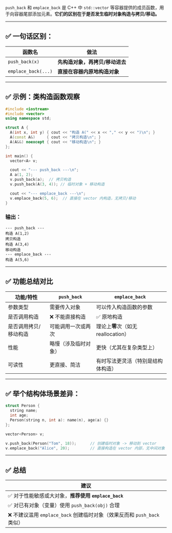 `push_back` 和 `emplace_back` 是 C++ 中 `std::vector` 等容器提供的成员函数，用于向容器尾部添加元素。**它们的区别在于是否发生临时对象构造与拷贝/移动。**

------

## ✅ 一句话区别：

| 函数名              | 做法                            |
| ------------------- | ------------------------------- |
| `push_back(x)`      | **先构造对象，再拷贝/移动进去** |
| `emplace_back(...)` | **直接在容器内原地构造对象**    |



------

## ✅ 示例：类构造函数观察

```cpp
#include <iostream>
#include <vector>
using namespace std;

struct A {
  A(int x, int y) { cout << "构造 A(" << x << "," << y << ")\n"; }
  A(const A&)     { cout << "拷贝构造\n"; }
  A(A&&) noexcept { cout << "移动构造\n"; }
};

int main() {
  vector<A> v;

  cout << "--- push_back ---\n";
  A a(1, 2);
  v.push_back(a);  // 拷贝构造
  v.push_back(A(3, 4)); // 临时对象 + 移动构造

  cout << "--- emplace_back ---\n";
  v.emplace_back(5, 6);  // 直接在 vector 内构造，无拷贝/移动
}
```

### 输出：

```
--- push_back ---
构造 A(1,2)
拷贝构造
构造 A(3,4)
移动构造
--- emplace_back ---
构造 A(5,6)
```

------

## ✅ 功能总结对比

| 功能/特性             | `push_back`          | `emplace_back`                      |
| --------------------- | -------------------- | ----------------------------------- |
| 参数类型              | 需要传入对象         | 可以传入构造函数的参数              |
| 是否调用构造          | ❌ 不能直接构造       | ✅ 原地构造                          |
| 是否调用拷贝/移动构造 | 可能调用一次或两次   | 理论上**零**次（如无 reallocation） |
| 性能                  | 略慢（涉及临时对象） | 更快（尤其在复杂类型上）            |
| 可读性                | 更直接、简洁         | 有时写法更灵活（特别是结构体构造）  |



------

## ✅ 举个结构体场景差异：

```cpp
struct Person {
  string name;
  int age;
  Person(string n, int a): name(n), age(a) {}
};

vector<Person> v;

v.push_back(Person("Tom", 18));      // 创建临时对象 -> 移动到 vector
v.emplace_back("Alice", 20);         // 直接构造在 vector 内部，无中间对象
```

------

## ✅ 总结

| 建议                                                         |
| ------------------------------------------------------------ |
| ✅ 对于性能敏感或大对象，**推荐使用 `emplace_back`**          |
| ✅ 对已有对象（变量）使用 `push_back(obj)` 合理               |
| ❌ 不建议滥用 `emplace_back` 创建临时对象（效果反而和 `push_back` 类似） |
